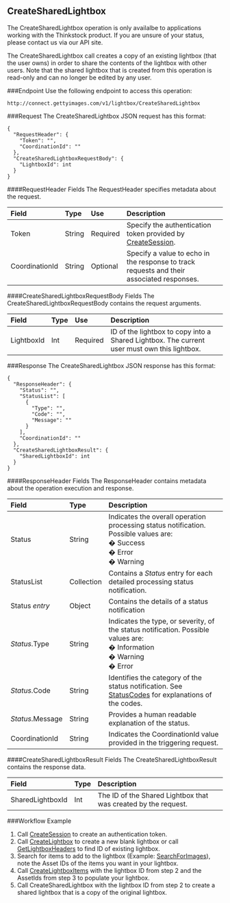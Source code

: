 CreateSharedLightbox
-------------
The CreateSharedLightbox operation is only availalbe to applications working with the Thinkstock product. If you are unsure of your status, please contact us via our API site. 

The CreateSharedLightbox call creates a copy of an existing lightbox (that the user owns) in order to share the contents of the lightbox with other users. Note that the shared lightbox that is created from this operation is read-only and can no longer be edited by any user.

###Endpoint
Use the following endpoint to access this operation:

	http://connect.gettyimages.com/v1/lightbox/CreateSharedLightbox


###Request
The CreateSharedLightbox JSON request has this format:

	{
	  "RequestHeader": {
	    "Token": "",
	    "CoordinationId": ""
	  },
	  "CreateSharedLightboxRequestBody": {
		"LightboxId": int
	  }
	}

####RequestHeader Fields
The RequestHeader specifies metadata about the request.

| Field          | Type        | Use          | Description                                                                               |
|:---------------|:------------|:-------------|:------------------------------------------------------------------------------------------|
| Token          | String      | Required     | Specify the authentication token provided by [CreateSession][]. 							  | 
| CoordinationId | String      | Optional     | Specify a value to echo in the response to track requests and their associated responses. |

####CreateSharedLightboxRequestBody Fields
The CreateSharedLightboxRequestBody contains the request arguments.

| Field 		| Type		| Use 	 	| Description 																					|
|:--------------|:----------|:----------|:----------------------------------------------------------------------------------------------|
| LightboxId	| Int	 	| Required 	| ID of the lightbox to copy into a Shared Lightbox. The current user must own this lightbox.	|

###Response
The CreateSharedLightbox JSON response has this format:

	{
	  "ResponseHeader": {
	    "Status": "",
	    "StatusList": [
	      {
	        "Type": "",
	        "Code": "",
	        "Message": ""
	      }
	    ],
	    "CoordinationId": ""
	  },
	  "CreateSharedLightboxResult": {
		"SharedLightboxId": int
	  }
	}

####ResponseHeader Fields
The ResponseHeader contains metadata about the operation execution and response.

| Field            | Type        | Description                                                                                                                   |
|:-----------------|:------------|:------------------------------------------------------------------------------------------------------------------------------|
| Status           | String      | Indicates the overall operation processing status notification. Possible values are: <br>� Success <br>� Error <br>� Warning  | 
| StatusList       | Collection  | Contains a _Status_ entry for each detailed processing status notification.                                                   |
| Status _entry_   | Object      | Contains the details of a status notification                                                                                 |
| _Status_.Type    | String      | Indicates the type, or severity, of the status notification. Possible values are: <br>� Information <br>� Warning <br>� Error |
| _Status_.Code    | String      | Identifies the category of the status notification. See [StatusCodes][] for explanations of the codes.        |
| _Status_.Message | String      | Provides a human readable explanation of the status.                                                                          |
| CoordinationId   | String      | Indicates the CoordinationId value provided in the triggering request.                                                        |


####CreateSharedLightboxResult Fields
The CreateSharedLightboxResult contains the response data.

| Field          | Type        | Description																											 	 		|
|:---------------|:------------|:-----------------------------------------------------------------------------------------------------------------------------------|
| SharedLightboxId | Int       | The ID of the Shared Lightbox that was created by the request.									|


###Workflow Example
1. Call [CreateSession][] to create an authentication token.
2. Call [CreateLightbox][] to create a new blank lightbox or call [GetLightboxHeaders][] to find ID of existing lightbox.
3. Search for items to add to the lightbox (Example: [SearchForImages][]), note the Asset IDs of the items you want in your lightbox.
4. Call [CreateLightboxItems][] with the lightbox ID from step 2 and the AssetIds from step 3 to populate your lightbox.
5. Call CreateSharedLightbox with the lightbox ID from step 2 to create a shared lightbox that is a copy of the original lightbox.


[StatusCodes]: ../../appendix/StatusCodes.md
[CreateCustomer]: ../account/CreateCustomer.md
[CreateSession]: ../session/CreateSession.md
[CreateApplicationSession]: ../session/CreateApplicationSession.md
[GetCountries]: ../data/GetCountries.md
[CreateLightboxItems]: ../lightbox/CreateLightboxItems.md
[DeleteLightboxItems]: ../lightbox/DeleteLightboxItems.md
[CreateLightbox]: ../lightbox/CreateLightbox.md
[DeleteLightbox]: ../lightbox/DeleteLightbox.md
[GetLightbox]: ../lightbox/GetLightbox.md
[GetLightboxHeaders]: ../lightbox/GetLightboxHeaders.md
[UpdateLightboxHeader]: ../lightbox/UpdateLightboxHeader.md
[CreateDownloadRequest]: ../download/CreateDownloadRequest.md
[GetImageDownloadAuthorizations]: ../download/GetImageDownloadAuthorizations.md
[GetLargestImageDownloadAuthorizations]: ../download/GetLargestImageDownloadAuthorizations.md
[GetEventDetails]: ../search/GetEventDetails.md
[GetImageDetails]: ../search/GetImageDetails.md
[SearchForImages]: ../search/SearchForImages.md
[SearchForVideos]: ../search/SearchForVideos.md
